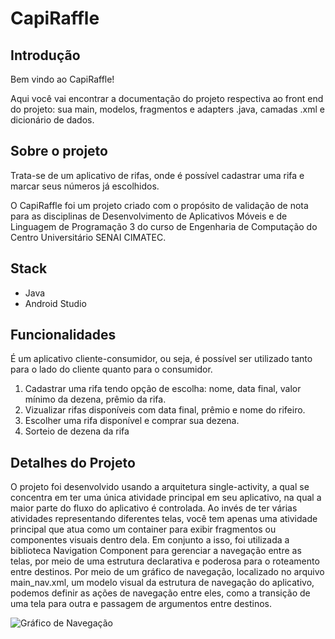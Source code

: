 # CapiRaffle

## Introdução
Bem vindo ao CapiRaffle! 

Aqui você vai encontrar a documentação do projeto respectiva ao front end do projeto: sua main, modelos, fragmentos e adapters .java, camadas .xml e dicionário de dados.

## Sobre o projeto
Trata-se de um aplicativo de rifas, onde é possível cadastrar uma rifa e marcar seus números já escolhidos.

O CapiRaffle foi um projeto criado com o propósito de validação de nota para as disciplinas de Desenvolvimento de Aplicativos Móveis e de Linguagem de Programação 3 do curso de Engenharia de Computação do Centro Universitário SENAI CIMATEC.

## Stack
- Java
- Android Studio

## Funcionalidades
É um aplicativo cliente-consumidor, ou seja, é possível ser utilizado tanto para o lado do cliente quanto para o consumidor.

1. Cadastrar uma rifa tendo opção de escolha: nome, data final, valor mínimo da dezena, prêmio da rifa.
2. Vizualizar rifas disponíveis com data final, prêmio e nome do rifeiro.
3. Escolher uma rifa disponível e comprar sua dezena.
4. Sorteio de dezena da rifa

## Detalhes do Projeto
O projeto foi desenvolvido usando a arquitetura single-activity, a qual se concentra em ter uma única atividade principal em seu aplicativo, na qual a maior parte do fluxo do aplicativo é controlada. Ao invés de ter várias atividades representando diferentes telas, você tem apenas uma atividade principal que atua como um container para exibir fragmentos ou componentes visuais dentro dela. 
Em conjunto a isso, foi utilizada a biblioteca Navigation Component para gerenciar a navegação entre as telas, por meio de uma estrutura declarativa e poderosa para o roteamento entre destinos. Por meio de um gráfico de navegação, localizado no arquivo main_nav.xml, um modelo visual da estrutura de navegação do aplicativo, podemos definir as ações de navegação entre eles, como a transição de uma tela para outra e passagem de argumentos entre destinos. 

![Gráfico de Navegação](C:\Users\soran\Pictures\navComp.png)
